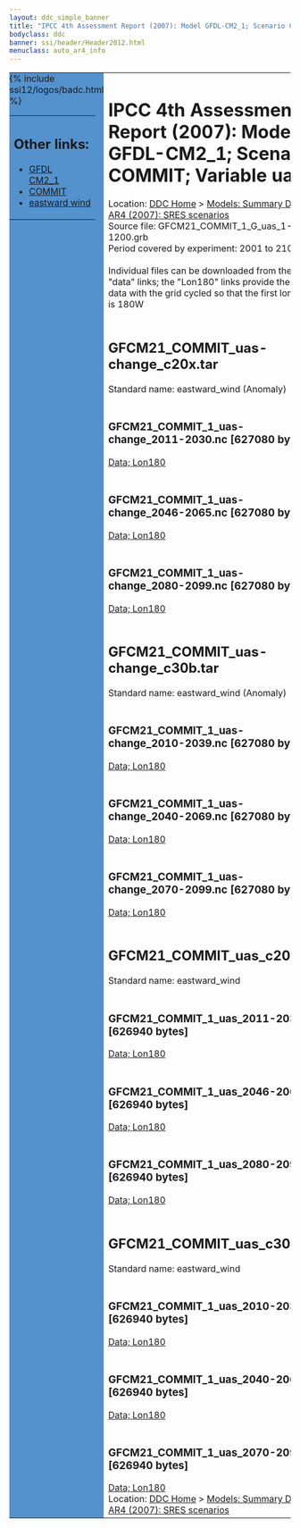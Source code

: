 ```yaml
---
layout: ddc_simple_banner
title: "IPCC 4th Assessment Report (2007): Model GFDL-CM2_1; Scenario COMMIT; Variable uas"
bodyclass: ddc
banner: ssi/header/Header2012.html
menuclass: auto_ar4_info
---
```



<table width="100%" border="0" cellspacing="0" cellpadding="0" style="border-collapse: collapse;">
<tr style="margin:0;padding:0;border:0;">
<td style="margin:0;padding:0;border:0;height:1pt;width:150pt;background:#5492CD;" valign="top" >

<div id="lh-col2" class="auto_ar4_info">
<table class="menumain" bgcolor="#5492CD" cellspacing="0" width="100%" border="0">
<tr><td>
<h2> Other links:</h2>
<ul>
<li><a href="/auto/ar4/model-GFDL-CM2_1.html">GFDL<br/>CM2_1</a></li>
<li><a href="/auto/ar4/scenario-COMMIT.html">COMMIT</a></li>
<li><a href="/auto/ar4/var-eastward_wind.html">eastward wind</a></li>
</ul>
</td></tr>
{% include ssi12/logos/badc.html %}
</table>
</div>
</td>
<td><h1>IPCC 4th Assessment Report (2007): Model GFDL-CM2_1; Scenario COMMIT; Variable uas</h1>

<!-- Breadcrumb1 -->
<div id="breadcrumb1" align="left">
Location: <a href="/index.html">DDC Home</a> > <a href="/sim/gcm_clim/">Models: Summary Data</a>
> <a href="/sim/gcm_clim/SRES_AR4/index.html">AR4 (2007): SRES scenarios</a>
</div>
<!-- End of Breadcrumb1 -->Source file: GFCM21_COMMIT_1_G_uas_1-1200.grb
<br/>
Period covered by experiment: 2001 to 2100<br/>
<br/>Individual files can be downloaded from the "data" links; the "Lon180" links provide the same data
         with the grid cycled so that the first longitude is 180W<br/>
<br/><h2>GFCM21_COMMIT_uas-change_c20x.tar</h2>
Standard name: eastward_wind (Anomaly)<br>
<br/><h3>GFCM21_COMMIT_1_uas-change_2011-2030.nc [627080 bytes]</h3>
<a href="/cgi-bin/downl/ar4_nc/uas/GFCM21_COMMIT_1_uas-change_2011-2030.nc">Data; </a><a href="/cgi-bin/downl/ar4_nc/uas/GFCM21_COMMIT_1_uas-change_2011-2030.cyto180.nc"> Lon180</a><br/>
<br/><h3>GFCM21_COMMIT_1_uas-change_2046-2065.nc [627080 bytes]</h3>
<a href="/cgi-bin/downl/ar4_nc/uas/GFCM21_COMMIT_1_uas-change_2046-2065.nc">Data; </a><a href="/cgi-bin/downl/ar4_nc/uas/GFCM21_COMMIT_1_uas-change_2046-2065.cyto180.nc"> Lon180</a><br/>
<br/><h3>GFCM21_COMMIT_1_uas-change_2080-2099.nc [627080 bytes]</h3>
<a href="/cgi-bin/downl/ar4_nc/uas/GFCM21_COMMIT_1_uas-change_2080-2099.nc">Data; </a><a href="/cgi-bin/downl/ar4_nc/uas/GFCM21_COMMIT_1_uas-change_2080-2099.cyto180.nc"> Lon180</a><br/>
<br/><h2>GFCM21_COMMIT_uas-change_c30b.tar</h2>
Standard name: eastward_wind (Anomaly)<br>
<br/><h3>GFCM21_COMMIT_1_uas-change_2010-2039.nc [627080 bytes]</h3>
<a href="/cgi-bin/downl/ar4_nc/uas/GFCM21_COMMIT_1_uas-change_2010-2039.nc">Data; </a><a href="/cgi-bin/downl/ar4_nc/uas/GFCM21_COMMIT_1_uas-change_2010-2039.cyto180.nc"> Lon180</a><br/>
<br/><h3>GFCM21_COMMIT_1_uas-change_2040-2069.nc [627080 bytes]</h3>
<a href="/cgi-bin/downl/ar4_nc/uas/GFCM21_COMMIT_1_uas-change_2040-2069.nc">Data; </a><a href="/cgi-bin/downl/ar4_nc/uas/GFCM21_COMMIT_1_uas-change_2040-2069.cyto180.nc"> Lon180</a><br/>
<br/><h3>GFCM21_COMMIT_1_uas-change_2070-2099.nc [627080 bytes]</h3>
<a href="/cgi-bin/downl/ar4_nc/uas/GFCM21_COMMIT_1_uas-change_2070-2099.nc">Data; </a><a href="/cgi-bin/downl/ar4_nc/uas/GFCM21_COMMIT_1_uas-change_2070-2099.cyto180.nc"> Lon180</a><br/>
<br/><h2>GFCM21_COMMIT_uas_c20x.tar</h2>
Standard name: eastward_wind<br>
<br/><h3>GFCM21_COMMIT_1_uas_2011-2030.nc [626940 bytes]</h3>
<a href="/cgi-bin/downl/ar4_nc/uas/GFCM21_COMMIT_1_uas_2011-2030.nc">Data; </a><a href="/cgi-bin/downl/ar4_nc/uas/GFCM21_COMMIT_1_uas_2011-2030.cyto180.nc"> Lon180</a><br/>
<br/><h3>GFCM21_COMMIT_1_uas_2046-2065.nc [626940 bytes]</h3>
<a href="/cgi-bin/downl/ar4_nc/uas/GFCM21_COMMIT_1_uas_2046-2065.nc">Data; </a><a href="/cgi-bin/downl/ar4_nc/uas/GFCM21_COMMIT_1_uas_2046-2065.cyto180.nc"> Lon180</a><br/>
<br/><h3>GFCM21_COMMIT_1_uas_2080-2099.nc [626940 bytes]</h3>
<a href="/cgi-bin/downl/ar4_nc/uas/GFCM21_COMMIT_1_uas_2080-2099.nc">Data; </a><a href="/cgi-bin/downl/ar4_nc/uas/GFCM21_COMMIT_1_uas_2080-2099.cyto180.nc"> Lon180</a><br/>
<br/><h2>GFCM21_COMMIT_uas_c30b.tar</h2>
Standard name: eastward_wind<br>
<br/><h3>GFCM21_COMMIT_1_uas_2010-2039.nc [626940 bytes]</h3>
<a href="/cgi-bin/downl/ar4_nc/uas/GFCM21_COMMIT_1_uas_2010-2039.nc">Data; </a><a href="/cgi-bin/downl/ar4_nc/uas/GFCM21_COMMIT_1_uas_2010-2039.cyto180.nc"> Lon180</a><br/>
<br/><h3>GFCM21_COMMIT_1_uas_2040-2069.nc [626940 bytes]</h3>
<a href="/cgi-bin/downl/ar4_nc/uas/GFCM21_COMMIT_1_uas_2040-2069.nc">Data; </a><a href="/cgi-bin/downl/ar4_nc/uas/GFCM21_COMMIT_1_uas_2040-2069.cyto180.nc"> Lon180</a><br/>
<br/><h3>GFCM21_COMMIT_1_uas_2070-2099.nc [626940 bytes]</h3>
<a href="/cgi-bin/downl/ar4_nc/uas/GFCM21_COMMIT_1_uas_2070-2099.nc">Data; </a><a href="/cgi-bin/downl/ar4_nc/uas/GFCM21_COMMIT_1_uas_2070-2099.cyto180.nc"> Lon180</a><br/>
<!-- Breadcrumb2 -->
<div id="breadcrumb2" align="left">
Location: <a href="/index.html">DDC Home</a> > <a href="/sim/gcm_clim/">Models: Summary Data</a>
> <a href="/sim/gcm_clim/SRES_AR4/index.html">AR4 (2007): SRES scenarios</a>
</div>
<!-- End of Breadcrumb2 --></td></tr></table>
